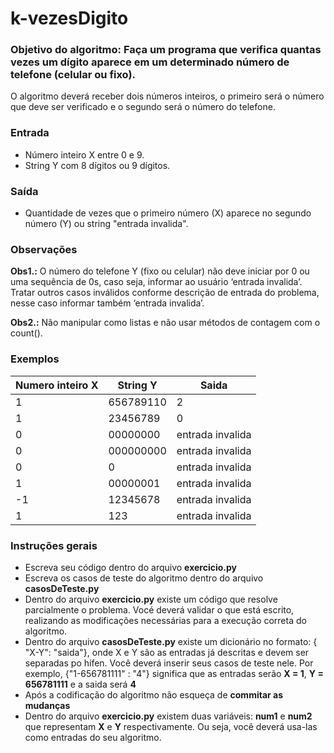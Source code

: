 # k-vezesDigito
### Objetivo do algoritmo: Faça um programa que verifica quantas vezes um dígito aparece em um determinado número de telefone (celular ou fixo). 
O algoritmo deverá receber dois números inteiros, o primeiro será o número que deve ser verificado e o segundo será o número do telefone. 

### Entrada
- Número inteiro X entre 0 e 9.
- String Y com 8 dígitos ou 9 dígitos. 

### Saída
- Quantidade de vezes que o primeiro número (X) aparece no segundo número (Y) ou string "entrada invalida".

### Observações
**Obs1.:** O número do telefone Y (fixo ou celular) não deve iniciar por 0 ou uma sequência de 0s, caso seja, informar ao usuário ‘entrada invalida’. Tratar outros casos inválidos conforme descrição de entrada do problema, nesse caso informar também ‘entrada invalida’.

**Obs2.:** Não manipular como listas e não usar métodos de contagem com o count().

### Exemplos
| Numero inteiro X | String Y | Saida |
| ------ | ------ | ------ |
| 1 | 656789110 | 2 |
| 1 | 23456789 | 0 |
| 0 | 00000000 | entrada invalida |
| 0 | 000000000 | entrada invalida |
| 0 | 0 | entrada invalida |
| 1 | 00000001 | entrada invalida |
| -1 | 12345678 | entrada invalida |
| 1 | 123 | entrada invalida |

### Instruções gerais
- Escreva seu código dentro do arquivo **exercicio.py**
- Escreva os casos de teste do algoritmo dentro do arquivo **casosDeTeste.py**
- Dentro do arquivo **exercicio.py** existe um código que resolve parcialmente o problema. Vocé deverá validar o que está escrito, realizando as modificações necessárias para a execução correta do algoritmo.
- Dentro do arquivo **casosDeTeste.py** existe um dicionário no formato: { "X-Y": "saida"}, onde X e Y são as entradas já descritas e devem ser separadas po hífen. Você deverá inserir seus casos de teste nele. Por exemplo, {"1-656781111" : "4"} significa que as entradas serão **X = 1**, **Y = 656781111** e a saida será **4**
- Após a codificação do algoritmo não esqueça de **commitar as mudanças**
- Dentro do arquivo **exercicio.py** existem duas variáveis: **num1** e **num2** que representam **X** e **Y** respectivamente. Ou seja, você deverá usa-las como entradas do seu algoritmo.

